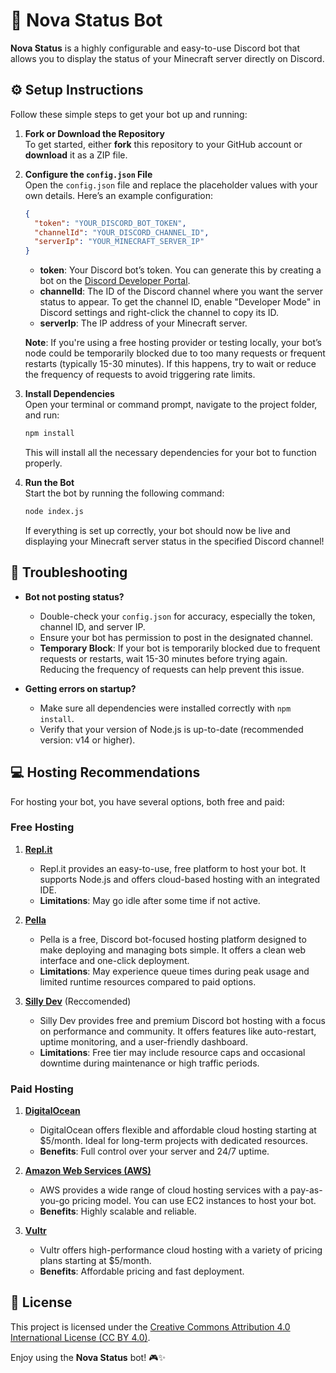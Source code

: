 # 🌌 Nova Status Bot

**Nova Status** is a highly configurable and easy-to-use Discord bot that allows you to display the status of your Minecraft server directly on Discord.

## ⚙️ Setup Instructions

Follow these simple steps to get your bot up and running:

1. **Fork or Download the Repository**  
To get started, either **fork** this repository to your GitHub account or **download** it as a ZIP file.

2. **Configure the `config.json` File**  
Open the `config.json` file and replace the placeholder values with your own details. Here’s an example configuration:

    ```json
    {
      "token": "YOUR_DISCORD_BOT_TOKEN",
      "channelId": "YOUR_DISCORD_CHANNEL_ID",
      "serverIp": "YOUR_MINECRAFT_SERVER_IP"
    }
    ```

    - **token**: Your Discord bot’s token. You can generate this by creating a bot on the [Discord Developer Portal](https://discord.com/developers/applications).
    - **channelId**: The ID of the Discord channel where you want the server status to appear. To get the channel ID, enable "Developer Mode" in Discord settings and right-click the channel to copy its ID.
    - **serverIp**: The IP address of your Minecraft server.

    **Note**: If you're using a free hosting provider or testing locally, your bot’s node could be temporarily blocked due to too many requests or frequent restarts (typically 15-30 minutes). If this happens, try to wait or reduce the frequency of requests to avoid triggering rate limits.

3. **Install Dependencies**  
Open your terminal or command prompt, navigate to the project folder, and run:

    ```bash
    npm install
    ```

    This will install all the necessary dependencies for your bot to function properly.

4. **Run the Bot**  
Start the bot by running the following command:

    ```bash
    node index.js
    ```

    If everything is set up correctly, your bot should now be live and displaying your Minecraft server status in the specified Discord channel!

## 🔧 Troubleshooting

- **Bot not posting status?**
    - Double-check your `config.json` for accuracy, especially the token, channel ID, and server IP.
    - Ensure your bot has permission to post in the designated channel.
    - **Temporary Block**: If your bot is temporarily blocked due to frequent requests or restarts, wait 15-30 minutes before trying again. Reducing the frequency of requests can help prevent this issue.

- **Getting errors on startup?**
    - Make sure all dependencies were installed correctly with `npm install`.
    - Verify that your version of Node.js is up-to-date (recommended version: v14 or higher).

## 💻 Hosting Recommendations

For hosting your bot, you have several options, both free and paid:

### Free Hosting

1. **[Repl.it](https://replit.com/)**  
   - Repl.it provides an easy-to-use, free platform to host your bot. It supports Node.js and offers cloud-based hosting with an integrated IDE.
   - **Limitations**: May go idle after some time if not active.

2. **[Pella](https://www.pella.app/)**  
   - Pella is a free, Discord bot-focused hosting platform designed to make deploying and managing bots simple. It offers a clean web interface and one-click deployment.
   - **Limitations**: May experience queue times during peak usage and limited runtime resources compared to paid options.

3. **[Silly Dev](https://sillydev.co.uk/)** (Reccomended)
   - Silly Dev provides free and premium Discord bot hosting with a focus on performance and community. It offers features like auto-restart, uptime monitoring, and a user-friendly dashboard.
   - **Limitations**: Free tier may include resource caps and occasional downtime during maintenance or high traffic periods.

### Paid Hosting

1. **[DigitalOcean](https://www.digitalocean.com/)**  
   - DigitalOcean offers flexible and affordable cloud hosting starting at $5/month. Ideal for long-term projects with dedicated resources.
   - **Benefits**: Full control over your server and 24/7 uptime.

2. **[Amazon Web Services (AWS)](https://aws.amazon.com/)**  
   - AWS provides a wide range of cloud hosting services with a pay-as-you-go pricing model. You can use EC2 instances to host your bot.
   - **Benefits**: Highly scalable and reliable.

3. **[Vultr](https://www.vultr.com/)**  
   - Vultr offers high-performance cloud hosting with a variety of pricing plans starting at $5/month.
   - **Benefits**: Affordable pricing and fast deployment.

## 📝 License

This project is licensed under the [Creative Commons Attribution 4.0 International License (CC BY 4.0)](https://creativecommons.org/licenses/by/4.0/).

Enjoy using the **Nova Status** bot! 🎮✨
